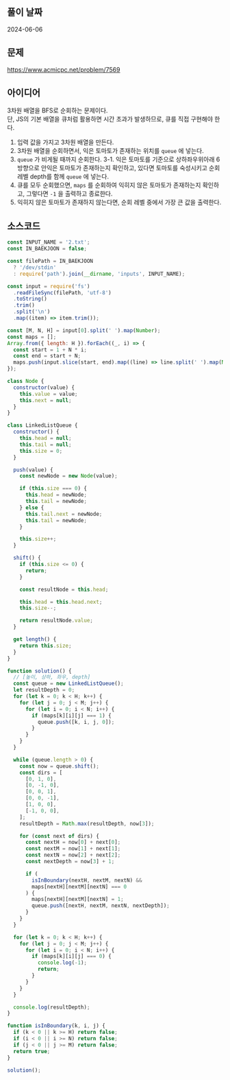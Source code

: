 ## 풀이 날짜

2024-06-06

## 문제

https://www.acmicpc.net/problem/7569

## 아이디어

3차원 배열을 BFS로 순회하는 문제이다.  
단, JS의 기본 배열을 큐처럼 활용하면 시간 초과가 발생하므로, 큐를 직접 구현해야 한다.

1. 입력 값을 가지고 3차원 배열을 만든다.
2. 3차원 배열을 순회하면서, 익은 토마토가 존재하는 위치를 `queue` 에 넣는다.
3. `queue` 가 비게될 때까지 순회한다.
   3-1. 익은 토마토를 기준으로 상하좌우위아래 6방향으로 안익은 토마토가 존재하는지 확인하고, 있다면 토마토를 숙성시키고 순회 레벨 depth를 함께 `queue` 에 넣는다.
4. 큐를 모두 순회했으면, `maps` 를 순회하여 익히지 않은 토마토가 존재하는지 확인하고, 그렇다면 `-1` 을 출력하고 종료한다.
5. 익히지 않은 토마토가 존재하지 않는다면, 순회 레벨 중에서 가장 큰 값을 출력한다.

## 소스코드

```js
const INPUT_NAME = '2.txt';
const IN_BAEKJOON = false;

const filePath = IN_BAEKJOON
  ? '/dev/stdin'
  : require('path').join(__dirname, 'inputs', INPUT_NAME);

const input = require('fs')
  .readFileSync(filePath, 'utf-8')
  .toString()
  .trim()
  .split('\n')
  .map((item) => item.trim());

const [M, N, H] = input[0].split(' ').map(Number);
const maps = [];
Array.from({ length: H }).forEach((_, i) => {
  const start = 1 + N * i;
  const end = start + N;
  maps.push(input.slice(start, end).map((line) => line.split(' ').map(Number)));
});

class Node {
  constructor(value) {
    this.value = value;
    this.next = null;
  }
}

class LinkedListQueue {
  constructor() {
    this.head = null;
    this.tail = null;
    this.size = 0;
  }

  push(value) {
    const newNode = new Node(value);

    if (this.size === 0) {
      this.head = newNode;
      this.tail = newNode;
    } else {
      this.tail.next = newNode;
      this.tail = newNode;
    }

    this.size++;
  }

  shift() {
    if (this.size <= 0) {
      return;
    }

    const resultNode = this.head;

    this.head = this.head.next;
    this.size--;

    return resultNode.value;
  }

  get length() {
    return this.size;
  }
}

function solution() {
  // [높이, 상하, 좌우, depth]
  const queue = new LinkedListQueue();
  let resultDepth = 0;
  for (let k = 0; k < H; k++) {
    for (let j = 0; j < M; j++) {
      for (let i = 0; i < N; i++) {
        if (maps[k][i][j] === 1) {
          queue.push([k, i, j, 0]);
        }
      }
    }
  }

  while (queue.length > 0) {
    const now = queue.shift();
    const dirs = [
      [0, 1, 0],
      [0, -1, 0],
      [0, 0, 1],
      [0, 0, -1],
      [1, 0, 0],
      [-1, 0, 0],
    ];
    resultDepth = Math.max(resultDepth, now[3]);

    for (const next of dirs) {
      const nextH = now[0] + next[0];
      const nextM = now[1] + next[1];
      const nextN = now[2] + next[2];
      const nextDepth = now[3] + 1;

      if (
        isInBoundary(nextH, nextM, nextN) &&
        maps[nextH][nextM][nextN] === 0
      ) {
        maps[nextH][nextM][nextN] = 1;
        queue.push([nextH, nextM, nextN, nextDepth]);
      }
    }
  }

  for (let k = 0; k < H; k++) {
    for (let j = 0; j < M; j++) {
      for (let i = 0; i < N; i++) {
        if (maps[k][i][j] === 0) {
          console.log(-1);
          return;
        }
      }
    }
  }

  console.log(resultDepth);
}

function isInBoundary(k, i, j) {
  if (k < 0 || k >= H) return false;
  if (i < 0 || i >= N) return false;
  if (j < 0 || j >= M) return false;
  return true;
}

solution();
```

